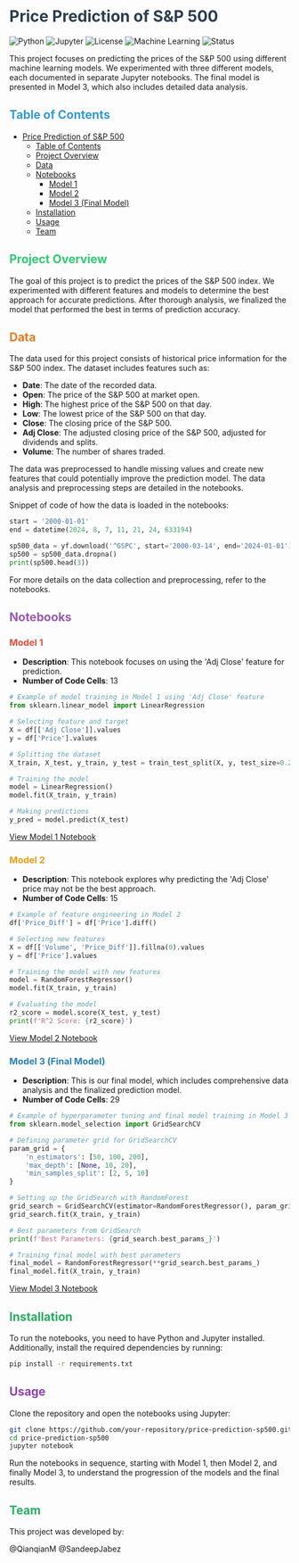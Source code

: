 # <span style="color:#2c3e50">Price Prediction of S&P 500</span>
![Python](https://img.shields.io/badge/python-v3.6+-blue.svg)
![Jupyter](https://img.shields.io/badge/Jupyter-Notebook-orange.svg)
![License](https://img.shields.io/badge/license-MIT-green.svg)
![Machine Learning](https://img.shields.io/badge/Machine%20Learning-SciKit%20Learn-yellow.svg)
![Status](https://img.shields.io/badge/status-Completed-success.svg)

This project focuses on predicting the prices of the S&P 500 using different machine learning models. We experimented with three different models, each documented in separate Jupyter notebooks. The final model is presented in Model 3, which also includes detailed data analysis.

## <span style="color:#3498db">Table of Contents</span>
- [Price Prediction of S\&P 500](#price-prediction-of-sp-500)
  - [Table of Contents](#table-of-contents)
  - [Project Overview](#project-overview)
  - [Data](#data)
  - [Notebooks](#notebooks)
    - [Model 1](#model-1)
    - [Model 2](#model-2)
    - [Model 3 (Final Model)](#model-3-final-model)
  - [Installation](#installation)
  - [Usage](#usage)
  - [Team](#team)

## <span style="color:#2ecc71">Project Overview</span>
The goal of this project is to predict the prices of the S&P 500 index. We experimented with different features and models to determine the best approach for accurate predictions. After thorough analysis, we finalized the model that performed the best in terms of prediction accuracy.

## <span style="color:#e67e22">Data</span>
The data used for this project consists of historical price information for the S&P 500 index. The dataset includes features such as:
- **Date**: The date of the recorded data.
- **Open**: The price of the S&P 500 at market open.
- **High**: The highest price of the S&P 500 on that day.
- **Low**: The lowest price of the S&P 500 on that day.
- **Close**: The closing price of the S&P 500.
- **Adj Close**: The adjusted closing price of the S&P 500, adjusted for dividends and splits.
- **Volume**: The number of shares traded.

The data was preprocessed to handle missing values and create new features that could potentially improve the prediction model. The data analysis and preprocessing steps are detailed in the notebooks.

Snippet of code of how the data is loaded in the notebooks:

```python
start = '2000-01-01'
end = datetime(2024, 8, 7, 11, 21, 24, 633194)

sp500_data = yf.download('^GSPC', start='2000-03-14', end='2024-01-01')
sp500 = sp500_data.dropna()
print(sp500.head(3))
```

For more details on the data collection and preprocessing, refer to the notebooks.

## <span style="color:#9b59b6">Notebooks</span>

### <span style="color:#e74c3c">Model 1</span>
- **Description**: This notebook focuses on using the 'Adj Close' feature for prediction.
- **Number of Code Cells**: 13

```python
# Example of model training in Model 1 using 'Adj Close' feature
from sklearn.linear_model import LinearRegression

# Selecting feature and target
X = df[['Adj Close']].values
y = df['Price'].values

# Splitting the dataset
X_train, X_test, y_train, y_test = train_test_split(X, y, test_size=0.2, random_state=42)

# Training the model
model = LinearRegression()
model.fit(X_train, y_train)

# Making predictions
y_pred = model.predict(X_test)
```
[View Model 1 Notebook](./Project/Final%20folder/model1.ipynb)

### <span style="color:#f39c12">Model 2</span>
- **Description**: This notebook explores why predicting the 'Adj Close' price may not be the best approach.
- **Number of Code Cells**: 15

```python
# Example of feature engineering in Model 2
df['Price_Diff'] = df['Price'].diff()

# Selecting new features
X = df[['Volume', 'Price_Diff']].fillna(0).values
y = df['Price'].values

# Training the model with new features
model = RandomForestRegressor()
model.fit(X_train, y_train)

# Evaluating the model
r2_score = model.score(X_test, y_test)
print(f'R^2 Score: {r2_score}')
```

[View Model 2 Notebook](./model2.ipynb)

### <span style="color:#2980b9">Model 3 (Final Model)</span>
- **Description**: This is our final model, which includes comprehensive data analysis and the finalized prediction model.
- **Number of Code Cells**: 29

```python
# Example of hyperparameter tuning and final model training in Model 3
from sklearn.model_selection import GridSearchCV

# Defining parameter grid for GridSearchCV
param_grid = {
    'n_estimators': [50, 100, 200],
    'max_depth': [None, 10, 20],
    'min_samples_split': [2, 5, 10]
}

# Setting up the GridSearch with RandomForest
grid_search = GridSearchCV(estimator=RandomForestRegressor(), param_grid=param_grid, cv=3, n_jobs=-1, verbose=2)
grid_search.fit(X_train, y_train)

# Best parameters from GridSearch
print(f'Best Parameters: {grid_search.best_params_}')

# Training final model with best parameters
final_model = RandomForestRegressor(**grid_search.best_params_)
final_model.fit(X_train, y_train)
```

[View Model 3 Notebook](./model3.ipynb)

## <span style="color:#27ae60">Installation</span>
To run the notebooks, you need to have Python and Jupyter installed. Additionally, install the required dependencies by running:

```bash
pip install -r requirements.txt
```


## <span style="color:#8e44ad">Usage</span>
Clone the repository and open the notebooks using Jupyter:


```bash
git clone https://github.com/your-repository/price-prediction-sp500.git
cd price-prediction-sp500
jupyter notebook
```

Run the notebooks in sequence, starting with Model 1, then Model 2, and finally Model 3, to understand the progression of the models and the final results.


## <span style="color:#27ae60">Team</span>
This project was developed by:

@QianqianM
@SandeepJabez


